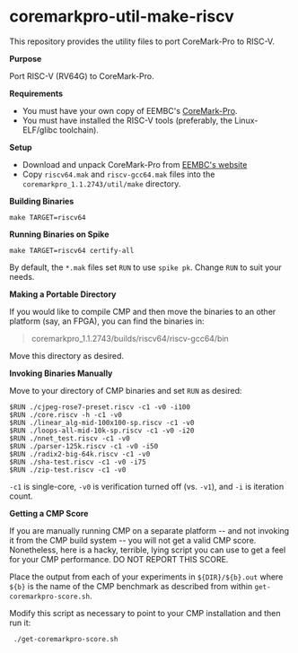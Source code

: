 # coremarkpro-util-make-riscv

This repository provides the utility files to port CoreMark-Pro to RISC-V.

**Purpose**

 Port RISC-V (RV64G) to CoreMark-Pro.
 
**Requirements**

  - You must have your own copy of EEMBC's [CoreMark-Pro](http://www.eembc.org/coremark/faq.php?b=pro).
  - You must have installed the RISC-V tools (preferably, the Linux-ELF/glibc toolchain).

**Setup**

  - Download and unpack CoreMark-Pro from [EEMBC's website](http://www.eembc.org/coremark/download.php?b=pro)
  - Copy `riscv64.mak` and `riscv-gcc64.mak` files into the `coremarkpro_1.1.2743/util/make` directory.

**Building Binaries**

    make TARGET=riscv64

**Running Binaries on Spike**

    make TARGET=riscv64 certify-all
    
By default, the `*.mak` files set `RUN` to use `spike pk`. Change `RUN` to suit your needs.

**Making a Portable Directory**

If you would like to compile CMP and then move the binaries to an other platform (say, an FPGA), you can find the binaries in:

> coremarkpro_1.1.2743/builds/riscv64/riscv-gcc64/bin

Move this directory as desired.

**Invoking Binaries Manually**

Move to your directory of CMP binaries and set `RUN` as desired:

    $RUN ./cjpeg-rose7-preset.riscv -c1 -v0 -i100
    $RUN ./core.riscv -h -c1 -v0
    $RUN ./linear_alg-mid-100x100-sp.riscv -c1 -v0
    $RUN ./loops-all-mid-10k-sp.riscv -c1 -v0 -i20
    $RUN ./nnet_test.riscv -c1 -v0
    $RUN ./parser-125k.riscv -c1 -v0 -i50
    $RUN ./radix2-big-64k.riscv -c1 -v0
    $RUN ./sha-test.riscv -c1 -v0 -i75
    $RUN ./zip-test.riscv -c1 -v0
    
 `-c1` is single-core, `-v0` is verification turned off (vs. `-v1`), and `-i` is iteration count. 
 
 **Getting a CMP Score**
 
 If you are manually running CMP on a separate platform -- and not invoking it from the CMP build system -- you will not get a valid CMP score. Nonetheless, here is a hacky, terrible, lying script you can use to get a feel for your CMP performance. DO NOT REPORT THIS SCORE.
 
 Place the output from each of your experiments in `${DIR}/${b}.out` where `${b}` is the name of the CMP benchmark as described from within `get-coremarkpro-score.sh`.
  
 Modify this script as necessary to point to your CMP installation and then run it:
 
     ./get-coremarkpro-score.sh
     

    
